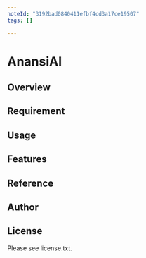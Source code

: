```yaml
---
noteId: "3192bad0840411efbf4cd3a17ce19507"
tags: []

---
```


# AnansiAI 

## Overview


## Requirement


## Usage


## Features


## Reference


## Author


## License

Please see license.txt.
